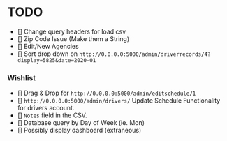 
# TODO

- [] Change query headers for load csv
- [] Zip Code Issue (Make them a String)
- [] Edit/New Agencies
- [] Sort drop down on `http://0.0.0.0:5000/admin/driverrecords/4?display=5825&date=2020-01`

### Wishlist

- [] Drag & Drop for `http://0.0.0.0:5000/admin/editschedule/1`
- [] `http://0.0.0.0:5000/admin/drivers/` Update Schedule Functionality for drivers account.
- [] `Notes` field in the CSV. 
- [] Database query by Day of Week (ie. Mon)
- [] Possibly display dashboard (extraneous)


